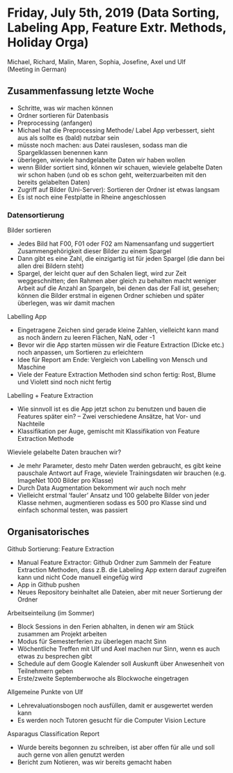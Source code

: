 # Friday, July 5th, 2019 (Data Sorting, Labeling App, Feature Extr. Methods, Holiday Orga)

Michael, Richard, Malin, Maren, Sophia, Josefine, Axel und Ulf  
(Meeting in German)

## Zusammenfassung letzte Woche
-	Schritte, was wir machen können
-	Ordner sortieren für Datenbasis
-	Preprocessing (anfangen)
-	Michael hat die Preprocessing Methode/ Label App verbessert, sieht aus als sollte es (bald) nutzbar sein
-	müsste noch machen: aus Datei rauslesen, sodass man die Spargelklassen benennen kann
-	überlegen, wieviele handgelabelte Daten wir haben wollen
-	wenn Bilder sortiert sind, können wir schauen, wieviele gelabelte Daten wir schon haben (und ob es schon geht, weiterzuarbeiten mit den bereits gelabelten Daten)
-	Zugriff auf Bilder (Uni-Server): Sortieren der Ordner ist etwas langsam
-	Es ist noch eine Festplatte in Rheine angeschlossen
  
### Datensortierung
Bilder sortieren
-	Jedes Bild hat F00, F01 oder F02 am Namensanfang und suggertiert Zusammengehörigkeit dieser Bilder zu einem Spargel
-	Dann gibt es eine Zahl, die einzigartig ist für jeden Spargel (die dann bei allen drei Bildern steht)
-	Spargel, der leicht quer auf den Schalen liegt, wird zur Zeit weggeschnitten; den Rahmen aber gleich zu behalten macht weniger Arbeit auf die Anzahl an Spargeln, bei denen das der Fall ist, gesehen; können die Bilder erstmal in eigenen Ordner schieben und später überlegen, was wir damit machen

Labelling App
-	Eingetragene Zeichen sind gerade kleine Zahlen, vielleicht kann mand as noch ändern zu leeren Flächen, NaN, oder -1
-	Bevor wir die App starten müssen wir die Feature Extraction (Dicke etc.) noch anpassen, um Sortieren zu erleichtern
-	Idee für Report am Ende: Vergleich von Labelling von Mensch und Maschine
-	Viele der Feature Extraction Methoden sind schon fertig: Rost, Blume und Violett sind noch nicht fertig

Labelling + Feature Extraction
-	Wie sinnvoll ist es die App jetzt schon zu benutzen und bauen die Features später ein? – Zwei verschiedene Ansätze, hat Vor- und Nachteile
-	Klassifikation per Auge, gemischt mit Klassifikation von Feature Extraction Methode

Wieviele gelabelte Daten brauchen wir?
-	Je mehr Parameter, desto mehr Daten werden gebraucht, es gibt keine pauschale Antwort auf Frage, wieviele Trainingsdaten wir brauchen (e.g. ImageNet 1000 Bilder pro Klasse)
-	Durch Data Augmentation bekomment wir auch noch mehr
-	Vielleicht erstmal ‘fauler’ Ansatz und 100 gelabelte Bilder von jeder Klasse nehmen, augmentieren sodass es 500 pro Klasse sind und einfach schonmal testen, was passiert
  
## Organisatorisches
Github Sortierung: Feature Extraction
-	Manual Feature Extractor: Github Ordner zum Sammeln der Feature Extraction Methoden, dass z.B. die Labeling App extern darauf zugreifen kann und nicht Code manuell eingefüg wird
-	App in Github pushen
-	Neues Repository beinhaltet alle Dateien, aber mit neuer Sortierung der Ordner

Arbeitseinteilung (im Sommer)
-	Block Sessions in den Ferien abhalten, in denen wir am Stück zusammen am Projekt arbeiten
-	Modus für Semesterferien zu überlegen macht Sinn
-	Wöchentliche Treffen mit Ulf und Axel machen nur Sinn, wenn es auch etwas zu besprechen gibt
-	Schedule auf dem Google Kalender soll Auskunft über Anwesenheit von Teilnehmern geben
-	Erste/zweite Septemberwoche als Blockwoche eingetragen

Allgemeine Punkte von Ulf
-	Lehrevaluationsbogen noch ausfüllen, damit er ausgewertet werden kann
-	Es werden noch Tutoren gesucht für die Computer Vision Lecture

Asparagus Classification Report
-	Wurde bereits begonnen zu schreiben, ist aber offen für alle und soll auch gerne von allen genutzt werden
-	Bericht zum Notieren, was wir bereits gemacht haben
